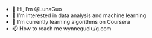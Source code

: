 - 👋 Hi, I’m @LunaGuo
- 👀 I’m interested in data analysis and machine learning
- 🌱 I’m currently learning algorithms on Coursera
- 📫 How to reach me wynneguolu/g.com

<!---
Wynneguo/Wynneguo is a ✨ special ✨ repository because its `README.md` (this file) appears on your GitHub profile.
You can click the Preview link to take a look at your changes.
--->
